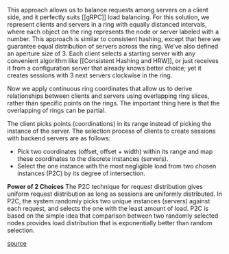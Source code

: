 This approach allows us to balance requests among servers on a client side, and it perfectly suits [[gRPC]] load balancing. For this solution, we represent clients and servers in a ring with equally distanced intervals, where each object on the ring represents the node or server labeled with a number. This approach is similar to consistent hashing, except that here we guarantee equal distribution of servers across the ring. We’ve also defined an aperture size of 3. Each client selects a starting server with any convenient algorithm like [[Consistent Hashing and HRW]], or just receives it from a configuration server that already knows better choice; yet it creates sessions with 3 next servers clockwise in the ring.

Now we apply continuous ring coordinates that allow us to derive relationships between clients and servers using overlapping ring slices, rather than specific points on the rings. The important thing here is that the overlapping of rings can be partial.

The client picks points (coordinations) in its range instead of picking the instance of the server. The selection process of clients to create sessions with backend servers are as follows:
- Pick two coordinates (offset, offset + width) within its range and map these coordinates to the discrete instances (servers).
- Select the one instance with the most negligible load from two chosen instances (P2C) by its degree of intersection.

**Power of 2 Choices**
The P2C technique for request distribution gives uniform request distribution as long as sessions are uniformly distributed. In P2C, the system randomly picks two unique instances (servers) against each request, and selects the one with the least amount of load. P2C is based on the simple idea that comparison between two randomly selected nodes provides load distribution that is exponentially better than random selection.

[source](https://www.educative.io/courses/grokking-modern-system-design-interview-for-engineers-managers/7AZoPXoP99w)
